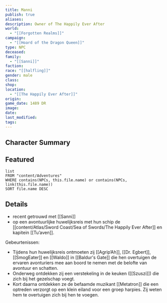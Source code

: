 ```yaml
---
title: Manni
publish: true
aliases: 
description: Owner of The Happily Ever After
world:
  - "[[Forgotten Realms]]"
campaign:
  - "[[Hoard of the Dragon Queen]]"
type: NPC
deceased: 
family:
  - "[[Sanni]]"
faction: 
race: "[[halfling]]"
gender: male
class: 
shop: 
location:
  - "[[The Happily Ever After]]"
origin: 
game_date: 1489 DR
image: 
date: 
last_modified: 
tags: 
---
```

## Character Summary

## Featured
```dataview
list
FROM "content/Adventures"
WHERE contains(NPCs, this.file.name) or contains(NPCs, link(this.file.name))
SORT file.name DESC
```
## Details
* recent getrouwd met [[Sanni]]
* op een avontuurlijke huwelijksreis met hun schip de [[content/Atlas/Sword Coast/Sea of Swords/The Happily Ever After]] en kapitein [[Tu’aven]]. 

Gebeurtenissen:
* Tijdens hun huwelijksreis ontmoeten zij [[Agrip’Ah]], [[Dr. Egbert]], [[SmogEater]] en [[Waldo]] in [[Baldur's Gate]] die hen overtuigen de ervaren avonturiers mee aan boord te nemen met de belofte van avontuur en schatten. 
* Onderweg ontdekken zij een verstekeling in de keuken ([[Szuszi]]) die zich bij het gezelschap voegt.
* Kort daarna ontdekken ze de befaamde muzikant [[Metatron]] die een optreden verzorgt op een klein eiland voor een groep harpies. Zij weten hem te overtuigen zich bij hen te voegen. 

